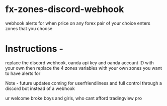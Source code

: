 # fx-zones-discord-webhook
webhook alerts for when price on any forex pair of your choice enters zones that you choose

# Instructions - 
replace the discord webhook, oanda api key and oanda account ID with your own
then replace the 4 zones variables with your own zones you want to have alerts for

Note - 
future updates coming for userfriendliness and full control through a discord bot instead of a webhook

ur welcome broke boys and girls, who cant afford tradingview pro
